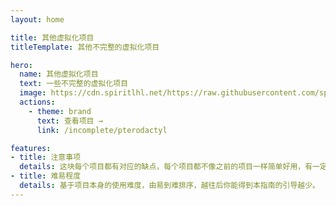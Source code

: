 ```yaml
---
layout: home

title: 其他虚拟化项目
titleTemplate: 其他不完整的虚拟化项目

hero:
  name: 其他虚拟化项目
  text: 一些不完整的虚拟化项目
  image: https://cdn.spiritlhl.net/https://raw.githubusercontent.com/spiritlhls/pages/main/logo.png
  actions:
    - theme: brand
      text: 查看项目 →
      link: /incomplete/pterodactyl

features:
- title: 注意事项
  details: 这块每个项目都有对应的缺点，每个项目都不像之前的项目一样简单好用，有一定的学习成本。
- title: 难易程度
  details: 基于项目本身的使用难度，由易到难排序，越往后你能得到本指南的引导越少。
---
```

